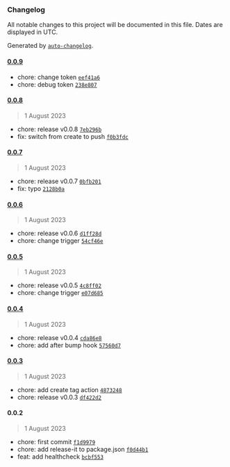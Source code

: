 ### Changelog

All notable changes to this project will be documented in this file. Dates are displayed in UTC.

Generated by [`auto-changelog`](https://github.com/CookPete/auto-changelog).

#### [0.0.9](https://github.com/francois1059/poc-api/compare/0.0.8...0.0.9)

- chore: change token [`eef41a6`](https://github.com/francois1059/poc-api/commit/eef41a6c9fc1ecd2dffc92022e789e0ebec69f3d)
- chore: debug token [`238e807`](https://github.com/francois1059/poc-api/commit/238e807d9dbf14c0be55966a2bd80f94c70881a1)

#### [0.0.8](https://github.com/francois1059/poc-api/compare/0.0.7...0.0.8)

> 1 August 2023

- chore: release v0.0.8 [`7eb296b`](https://github.com/francois1059/poc-api/commit/7eb296bc73a689f4fceeff07465a4d4705a92335)
- fix: switch from create to push [`f0b3fdc`](https://github.com/francois1059/poc-api/commit/f0b3fdcce832306805801bac98e8433c92333833)

#### [0.0.7](https://github.com/francois1059/poc-api/compare/0.0.6...0.0.7)

> 1 August 2023

- chore: release v0.0.7 [`0bfb201`](https://github.com/francois1059/poc-api/commit/0bfb201fb675759e90d6a9e94a242a2f49fc4458)
- fix: typo [`2128b0a`](https://github.com/francois1059/poc-api/commit/2128b0a3ed06d93957f48795a82d8a7e86bb915c)

#### [0.0.6](https://github.com/francois1059/poc-api/compare/0.0.5...0.0.6)

> 1 August 2023

- chore: release v0.0.6 [`d1ff28d`](https://github.com/francois1059/poc-api/commit/d1ff28dc3f6a49beae5cec40aa3b047589eab842)
- chore: change trigger [`54cf46e`](https://github.com/francois1059/poc-api/commit/54cf46e626238967ae6f1522af01408b8df10114)

#### [0.0.5](https://github.com/francois1059/poc-api/compare/0.0.4...0.0.5)

> 1 August 2023

- chore: release v0.0.5 [`4c8ff02`](https://github.com/francois1059/poc-api/commit/4c8ff02e34bc4b723fc83e697318c3821e26a734)
- chore: change trigger [`e07d685`](https://github.com/francois1059/poc-api/commit/e07d685aa261a151184f5bce4282e14b6db280df)

#### [0.0.4](https://github.com/francois1059/poc-api/compare/0.0.3...0.0.4)

> 1 August 2023

- chore: release v0.0.4 [`cda86e8`](https://github.com/francois1059/poc-api/commit/cda86e8586b60e65e19a34efedbee0cea5b11064)
- chore: add after bump hook [`57560d7`](https://github.com/francois1059/poc-api/commit/57560d717bb12f93454902b674cd691d19ee0bf2)

#### [0.0.3](https://github.com/francois1059/poc-api/compare/0.0.2...0.0.3)

> 1 August 2023

- chore: add create tag action [`4873248`](https://github.com/francois1059/poc-api/commit/487324802a6a0d3eec79c35cab1fbb46f150742b)
- chore: release v0.0.3 [`df422d2`](https://github.com/francois1059/poc-api/commit/df422d2d6f6cd659cf3463078c9d46387459dc46)

#### 0.0.2

> 1 August 2023

- chore: first commit [`f1d9979`](https://github.com/francois1059/poc-api/commit/f1d997978302865ea24260ef258e2d0ca68799ea)
- chore: add release-it to package.json [`f0d44b1`](https://github.com/francois1059/poc-api/commit/f0d44b1fe6f86834cd47c3a7f119b816e1a88c77)
- feat: add healthcheck [`bcbf553`](https://github.com/francois1059/poc-api/commit/bcbf553f7cb0f6ea8770ed1c85070dabe7f3f391)
